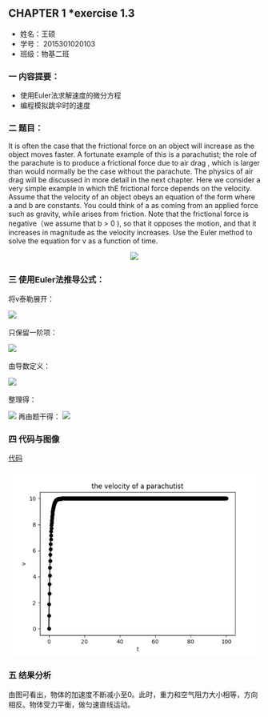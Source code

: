      
## CHAPTER 1 *exercise 1.3
* 姓名：王硕  
* 学号： 2015301020103    
* 班级：物基二班
### 一 内容提要：    
* 使用Euler法求解速度的微分方程  
* 编程模拟跳伞时的速度    
  

### 二 题目：
   It is often the case that the frictional force on an object will increase as the object moves faster. A fortunate example of this is a parachutist; the role of the parachute is to produce a frictional force due to air drag , which is larger than would normally be the case without the parachute. The physics of air drag will be discussed in more detail in the next chapter. Here we consider a very simple example in which thE frictional force depends on the velocity. Assume that the velocity of an object obeys an equation of the form where a and b are 	constants. You could think of a as coming from an applied force such as gravity, while arises from friction.   Note that the frictional force is negative（we assume that b > 0 ), so that it opposes the motion, and that it increases in magnitude as the velocity increases. Use the Euler method to solve the equation for v as a function of time.      
<div align=center>
<img src="http://latex.codecogs.com/gif.latex?\frac{\mathrm{d}v}{\mathrm{d}t}=a-bv">    
</div>
    

### 三 使用Euler法推导公式：     
将v泰勒展开：

<img src="http://latex.codecogs.com/gif.latex?v(\Delta\,t)=v(0)+\frac{\mathrm{d}\,v}{\mathrm{d}\,t}\Delta\,t+\frac{1}{2}\frac{\mathrm{d}\,v^2}{\mathrm{d}^2\,x}(\Delta\,t)^2+...">     
   
只保留一阶项：

<img src="http://latex.codecogs.com/gif.latex?v(\Delta\,t)\approx\,v(0)+\frac{\mathrm{d}\,v}{\mathrm{d}\,t}\Delta\,t">
    
由导数定义：

<img src="http://latex.codecogs.com/gif.latex?\frac{\mathrm{d}\,v}{\mathrm{d}\,t}\equiv\,\lim_{\Delta\,t\rightarrow\,0}\frac{v(t+\Delta\,t)-v(t)}{\Delta\,t}\approx\,\frac{v(t+\Delta\,t)-v(t)}{\Delta\,t}">  
   
整理得：

<img src="http://latex.codecogs.com/gif.latex?v(t+\Delta\,t)\approx\,v(t)+\frac{\mathrm{d}\,v}{\mathrm{d}\,t}\Delta\,t">
再由题干得：    

<img src="http://latex.codecogs.com/gif.latex?v(t+\Delta\,t)=v(t)+(a-bv)\Delta\,t">    

### 四 代码与图像    
[代码](./EXERCISE/temp3.py )    

![a=10,b=1](./EXERCISE/Figure_1.png)    

### 五 结果分析
由图可看出，物体的加速度不断减小至0。此时，重力和空气阻力大小相等，方向相反。物体受力平衡，做匀速直线运动。

